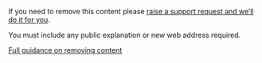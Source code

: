 If you need to remove this content please [raise a support request and we’ll do it for you](https://support.publishing.service.gov.uk/).

You must include any public explanation or new web address required.

[Full guidance on removing content](https://www.gov.uk/guidance/content-design/gov-uk-content-retention-and-withdrawal-archiving-policy)
